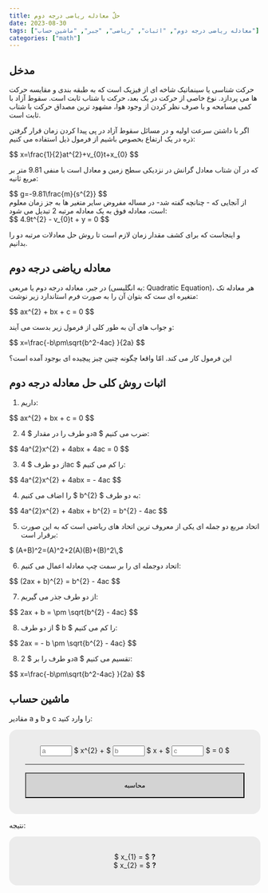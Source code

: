 ```yaml
---
title: حلّ معادله ریاضی درجه دوم
date: 2023-08-30
tags: ["معادله ریاضی درجه دوم", "اثبات", "ریاضی", "جبر", "ماشین حساب"]
categories: ["math"]
---
```


## مدخل

حرکت شناسی یا سینماتیک شاخه ای از فیزیک است که به طبقه بندی و مقایسه حرکت ها می پردازد. نوع خاصی از حرکت در یک بعد، حرکت با شتاب ثابت است. سقوط آزاد با کمی مسامحه و با صرف نظر کردن از وجود هوا، مشهود ترین مصداق حرکت با شتاب ثابت است.

اگر با داشتن سرعت اولیه و در مسائل سقوط آزاد در پی پیدا کردن زمان قرار گرفتن ذره در یک ارتفاع بخصوص باشیم از فرمول ذیل استفاده می کنیم:

<div dir="ltr">
$$
  x=\frac{1}{2}at^{2}+v_{0}t+x_{0}
$$
</div>

که در آن شتاب معادل گرانش در نزدیکی سطح زمین و معادل است با منفی 9.81 متر بر مربع ثانیه:

<div dir="ltr">
$$
  g=-9.81\frac{m}{s^{2}}
$$
</div>
از آنجایی که - چنانچه گفته شد- در مساله مفروض سایر متغیر ها به جز زمان معلوم است، معادله فوق به یک معادله مرتبه 2 تبدیل می شود:

<div dir="ltr">
$$
  4.9t^{2} - v_{0}t + y = 0
$$
</div>
 
و اینجاست که برای کشف مقدار زمان لازم است تا روش حل معادلات مرتبه دو را بدانیم.

## معادله ریاضی درجه دوم

در جبر، معادله درجه دوم یا مربعی (به انگلیسی: Quadratic Equation)، هر معادله تک متغیره ای ست که بتوان آن را به صورت فرم استاندارد زیر نوشت:

<div dir="ltr">
$$
  ax^{2} + bx + c = 0
$$
</div>

و جواب های آن به طور کلی از فرمول زیر بدست می آیند:

<div dir="ltr">
$$
  x=\frac{-b\pm\sqrt{b^2-4ac} }{2a}
$$
</div>

این فرمول کار می کند. امّا واقعا چگونه چنین چیز پیچیده ای بوجود آمده است؟

## اثبات روش کلی حل معادله درجه دوم

1. داریم:

<div dir="ltr">
$$
  ax^{2} + bx + c = 0
$$
</div>

2. دو طرف را در مقدار $ 4a $ ضرب می کنیم:

<div dir="ltr">
$$
  4a^{2}x^{2} + 4abx + 4ac = 0
$$
</div>

3. از دو طرف $ 4ac $ را کم می کنیم:

<div dir="ltr">
$$
  4a^{2}x^{2} + 4abx = - 4ac
$$
</div>

4.  به دو طرف <span dir="ltr">$ b^{2} $</span> را اضاف می کنیم:

<div dir="ltr">
$$
  4a^{2}x^{2} + 4abx + b^{2} = b^{2} - 4ac
$$
</div>

5.  اتحاد مربع دو جمله ای یکی از معروف ترین اتحاد های ریاضی است که به این صورت برقرار است:

<div dir="ltr">$ (A+B)^2=(A)^2+2(A)(B)+(B)^2\,$</div>

6. اتحاد دوجمله ای را بر سمت چپ معادله اعمال می کنیم:

<div dir="ltr">
$$
  (2ax + b)^{2} = b^{2} - 4ac
$$
</div>

7. از دو طرف جذر می گیریم:

<div dir="ltr">
$$
  2ax + b = \pm \sqrt{b^{2} - 4ac}
$$
</div>

8. از دو طرف $ b $ را کم می کنیم:

<div dir="ltr">
$$
  2ax = - b \pm \sqrt{b^{2} - 4ac}
$$
</div>

8. دو طرف را بر $ 2a $ تقسیم می کنیم:

<div dir="ltr">
$$
  x=\frac{-b\pm\sqrt{b^2-4ac} }{2a}
$$
</div>

## ماشین حساب

مقادیر a و b و c را وارد کنید:

<script>
function calculate() {
  const a = +document.getElementById('num_a').value;
  const b = +document.getElementById('num_b').value;
  const c = +document.getElementById('num_c').value;
  const x1 = (-b + Math.sqrt(Math.pow(b, 2) - (4 * a * c))) / (2 * a);
  const x2 = (-b - Math.sqrt(Math.pow(b, 2) - (4 * a * c))) / (2 * a);
  document.getElementById('dom_x1').textContent = isNaN(x1) ? 'جوابی وجود ندارد' : x1;
  document.getElementById('dom_x2').textContent = isNaN(x2) ? 'جوابی وجود ندارد' : x2;
  return false;
}
</script>

<form class="calculator" dir="ltr" onsubmit="return calculate()">
  <style>
    form.calculator {
      padding: 32px;
      background-color: #ececec;
      text-align: center;
      border-radius: 16px;
    }
    form.calculator hr{
      margin: 16px auto;
      width: 100%
    }
    form.calculator input {
      width: 64px
    }
    form.calculator button {
      width: 100%;
      background-color: lightgray;
      padding: 16px;
    }
  </style>
  <input id="num_a" type="number" placeholder="a" required="true" step=0.01></input>
  $ x^{2} + $
  <input id="num_b" type="number" placeholder="b" required="true" step=0.01></input>
  $ x + $
  <input id="num_c" type="number" placeholder="c" required="true" step=0.01></input>
  $ = 0 $
  <hr/>
  <button type="submit">محاسبه</button>
</form>

نتیجه:

<form class="calculator" dir="ltr">
  $ x_{1} = $ <b id="dom_x1">?</b>
  <br/>
  $ x_{2} = $ <b id="dom_x2">?</b>
</form>
